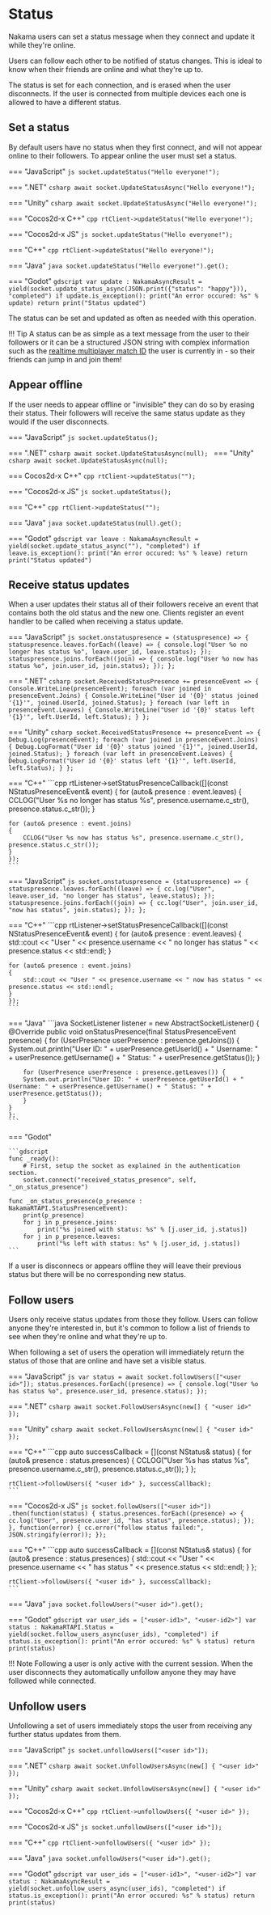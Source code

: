 # Status

Nakama users can set a status message when they connect and update it while they're online.

Users can follow each other to be notified of status changes. This is ideal to know when their friends are online and what they're up to.

The status is set for each connection, and is erased when the user disconnects. If the user is connected from multiple devices each one is allowed to have a different status.

## Set a status

By default users have no status when they first connect, and will not appear online to their followers. To appear online the user must set a status.

=== "JavaScript"
	```js
	socket.updateStatus("Hello everyone!");
	```

=== ".NET"
	```csharp
	await socket.UpdateStatusAsync("Hello everyone!");
	```

=== "Unity"
	```csharp
	await socket.UpdateStatusAsync("Hello everyone!");
	```

=== "Cocos2d-x C++"
	```cpp
	rtClient->updateStatus("Hello everyone!");
	```

=== "Cocos2d-x JS"
	```js
	socket.updateStatus("Hello everyone!");
	```

=== "C++"
	```cpp
	rtClient->updateStatus("Hello everyone!");
	```

=== "Java"
	```java
	socket.updateStatus("Hello everyone!").get();
	```

=== "Godot"
	```gdscript
	var update : NakamaAsyncResult = yield(socket.update_status_async(JSON.print({"status": "happy"})), "completed")
	if update.is_exception():
		print("An error occured: %s" % update)
		return
	print("Status updated")
	```

The status can be set and updated as often as needed with this operation.

!!! Tip
    A status can be as simple as a text message from the user to their followers or it can be a structured JSON string with complex information such as the [realtime multiplayer match ID](gameplay-multiplayer-realtime.md) the user is currently in - so their friends can jump in and join them!

## Appear offline

If the user needs to appear offline or "invisible" they can do so by erasing their status. Their followers will receive the same status update as they would if the user disconnects.

=== "JavaScript"
	```js
	socket.updateStatus();
	```

=== ".NET"
	```csharp
	await socket.UpdateStatusAsync(null);
	```
=== "Unity"
	```csharp
	await socket.UpdateStatusAsync(null);
	```

=== Cocos2d-x C++"
	```cpp
	rtClient->updateStatus("");
	```

=== "Cocos2d-x JS"
	```js
	socket.updateStatus();
	```

=== "C++"
	```cpp
	rtClient->updateStatus("");
	```

=== "Java"
	```java
	socket.updateStatus(null).get();
	```

=== "Godot"
	```gdscript
	var leave : NakamaAsyncResult = yield(socket.update_status_async(""), "completed")
	if leave.is_exception():
		print("An error occured: %s" % leave)
		return
	print("Status updated")
	```

## Receive status updates

When a user updates their status all of their followers receive an event that contains both the old status and the new one. Clients register an event handler to be called when receiving a status update.

=== "JavaScript"
	```js
	socket.onstatuspresence = (statuspresence) => {
	statuspresence.leaves.forEach((leave) => {
		console.log("User %o no longer has status %o", leave.user_id, leave.status);
	});
	statuspresence.joins.forEach((join) => {
		console.log("User %o now has status %o", join.user_id, join.status);
	});
	};
	```

=== ".NET"
	```csharp
	socket.ReceivedStatusPresence += presenceEvent =>
	{
		Console.WriteLine(presenceEvent);
		foreach (var joined in presenceEvent.Joins)
		{
			Console.WriteLine("User id '{0}' status joined '{1}'", joined.UserId, joined.Status);
		}
		foreach (var left in presenceEvent.Leaves)
		{
			Console.WriteLine("User id '{0}' status left '{1}'", left.UserId, left.Status);
		}
	};
	```

=== "Unity"
	```csharp
	socket.ReceivedStatusPresence += presenceEvent =>
	{
		Debug.Log(presenceEvent);
		foreach (var joined in presenceEvent.Joins)
		{
			Debug.LogFormat("User id '{0}' status joined '{1}'", joined.UserId, joined.Status);
		}
		foreach (var left in presenceEvent.Leaves)
		{
			Debug.LogFormat("User id '{0}' status left '{1}'", left.UserId, left.Status);
		}
	};
	```

=== "C++"
	```cpp
	rtListener->setStatusPresenceCallback([](const NStatusPresenceEvent& event)
	{
	for (auto& presence : event.leaves)
	{
		CCLOG("User %s no longer has status %s", presence.username.c_str(), presence.status.c_str());
	}

	for (auto& presence : event.joins)
	{
		CCLOG("User %s now has status %s", presence.username.c_str(), presence.status.c_str());
	}
	});
	```

=== "JavaScript"
	```js
	socket.onstatuspresence = (statuspresence) => {
	statuspresence.leaves.forEach((leave) => {
		cc.log("User", leave.user_id, "no longer has status", leave.status);
	});
	statuspresence.joins.forEach((join) => {
		cc.log("User", join.user_id, "now has status", join.status);
	});
	};
	```

=== "C++"
	```cpp
	rtListener->setStatusPresenceCallback([](const NStatusPresenceEvent& event)
	{
	for (auto& presence : event.leaves)
	{
		std::cout << "User " << presence.username << " no longer has status " << presence.status << std::endl;
	}

	for (auto& presence : event.joins)
	{
		std::cout << "User " << presence.username << " now has status " << presence.status << std::endl;
	}
	});
	```

=== "Java"
	```java
	SocketListener listener = new AbstractSocketListener() {
	@Override
	public void onStatusPresence(final StatusPresenceEvent presence) {
		for (UserPresence userPresence : presence.getJoins()) {
		System.out.println("User ID: " + userPresence.getUserId() + " Username: " + userPresence.getUsername() + " Status: " + userPresence.getStatus());
		}

		for (UserPresence userPresence : presence.getLeaves()) {
		System.out.println("User ID: " + userPresence.getUserId() + " Username: " + userPresence.getUsername() + " Status: " + userPresence.getStatus());
		}
	}
	};
	```

=== "Godot"

	```gdscript
	func _ready():
		# First, setup the socket as explained in the authentication section.
		socket.connect("received_status_presence", self, "_on_status_presence")

	func _on_status_presence(p_presence : NakamaRTAPI.StatusPresenceEvent):
		print(p_presence)
		for j in p_presence.joins:
			print("%s joined with status: %s" % [j.user_id, j.status])
		for j in p_presence.leaves:
			print("%s left with status: %s" % [j.user_id, j.status])
	```

If a user is disconnecs or appears offline they will leave their previous status but there will be no corresponding new status.

## Follow users

Users only receive status updates from those they follow. Users can follow anyone they're interested in, but it's common to follow a list of friends to see when they're online and what they're up to.

When following a set of users the operation will immediately return the status of those that are online and have set a visible status.

=== "JavaScript"
	```js
	var status = await socket.followUsers(["<user id>"]);
	status.presences.forEach((presence) => {
	console.log("User %o has status %o", presence.user_id, presence.status);
	});
	```

=== ".NET"
	```csharp
	await socket.FollowUsersAsync(new[] { "<user id>" });
	```

=== "Unity"
	```csharp
	await socket.FollowUsersAsync(new[] { "<user id>" });
	```

=== "C++"
	```cpp
	auto successCallback = [](const NStatus& status)
	{
	for (auto& presence : status.presences)
	{
		CCLOG("User %s has status %s", presence.username.c_str(), presence.status.c_str());
	}
	};

	rtClient->followUsers({ "<user id>" }, successCallback);
	```

=== "Cocos2d-x JS"
	```js
	socket.followUsers(["<user id>"])
	.then(function(status) {
		status.presences.forEach((presence) => {
			cc.log("User", presence.user_id, "has status", presence.status);
		});
		},
		function(error) {
		cc.error("follow status failed:", JSON.stringify(error));
		});
	```

=== "C++"
	```cpp
	auto successCallback = [](const NStatus& status)
	{
	for (auto& presence : status.presences)
	{
		std::cout << "User " << presence.username << " has status " << presence.status << std::endl;
	}
	};

	rtClient->followUsers({ "<user id>" }, successCallback);
	```

=== "Java"
	```java
	socket.followUsers("<user id>").get();
	```

=== "Godot"
	```gdscript
	var user_ids = ["<user-id1>", "<user-id2>"]
	var status : NakamaRTAPI.Status = yield(socket.follow_users_async(user_ids), "completed")
	if status.is_exception():
		print("An error occured: %s" % status)
		return
	print(status)
	```

!!! Note
    Following a user is only active with the current session. When the user disconnects they automatically unfollow anyone they may have followed while connected.

## Unfollow users

Unfollowing a set of users immediately stops the user from receiving any further status updates from them.

=== "JavaScript"
	```js
	socket.unfollowUsers(["<user id>"]);
	```

=== ".NET"
	```csharp
	await socket.UnfollowUsersAsync(new[] { "<user id>" });
	```

=== "Unity"
	```csharp
	await socket.UnfollowUsersAsync(new[] { "<user id>" });
	```

=== "Cocos2d-x C++"
	```cpp
	rtClient->unfollowUsers({ "<user id>" });
	```

=== "Cocos2d-x JS"
	```js
	socket.unfollowUsers(["<user id>"]);
	```

=== "C++"
	```cpp
	rtClient->unfollowUsers({ "<user id>" });
	```

=== "Java"
	```java
	socket.unfollowUsers("<user id>").get();
	```

=== "Godot"
	```gdscript
	var user_ids = ["<user-id1>", "<user-id2>"]
	var status : NakamaAsyncResult = yield(socket.unfollow_users_async(user_ids), "completed")
	if status.is_exception():
		print("An error occured: %s" % status)
		return
	print(status)
	```
